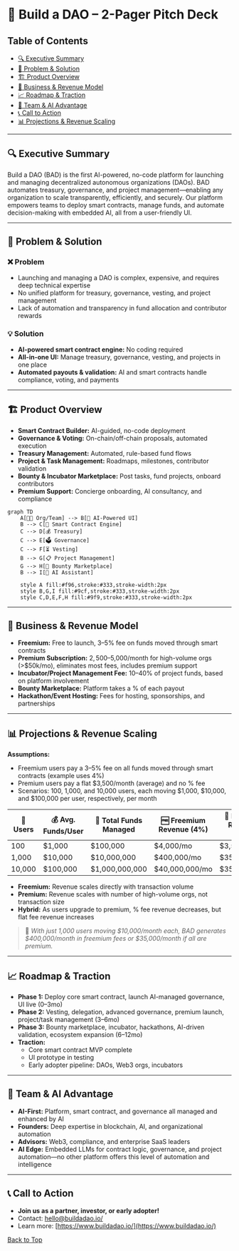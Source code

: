 # 📝 Build a DAO – 2-Pager Pitch Deck

## Table of Contents
- [🔍 Executive Summary](#executive-summary)
- [🚨 Problem & Solution](#problem--solution)
- [🏗️ Product Overview](#product-overview)
- [💸 Business & Revenue Model](#business--revenue-model)
- [📈 Roadmap & Traction](#roadmap--traction)
- [🤖 Team & AI Advantage](#team--ai-advantage)
- [📞 Call to Action](#call-to-action)
- [📊 Projections & Revenue Scaling](#projections--revenue-scaling)

---

## 🔍 Executive Summary
Build a DAO (BAD) is the first AI-powered, no-code platform for launching and managing decentralized autonomous organizations (DAOs). BAD automates treasury, governance, and project management—enabling any organization to scale transparently, efficiently, and securely. Our platform empowers teams to deploy smart contracts, manage funds, and automate decision-making with embedded AI, all from a user-friendly UI.

---

## 🚨 Problem & Solution
### ❌ Problem
- Launching and managing a DAO is complex, expensive, and requires deep technical expertise
- No unified platform for treasury, governance, vesting, and project management
- Lack of automation and transparency in fund allocation and contributor rewards

### 💡 Solution
- **AI-powered smart contract engine:** No coding required
- **All-in-one UI:** Manage treasury, governance, vesting, and projects in one place
- **Automated payouts & validation:** AI and smart contracts handle compliance, voting, and payments

---

## 🏗️ Product Overview
- **Smart Contract Builder:** AI-guided, no-code deployment
- **Governance & Voting:** On-chain/off-chain proposals, automated execution
- **Treasury Management:** Automated, rule-based fund flows
- **Project & Task Management:** Roadmaps, milestones, contributor validation
- **Bounty & Incubator Marketplace:** Post tasks, fund projects, onboard contributors
- **Premium Support:** Concierge onboarding, AI consultancy, and compliance

```mermaid
graph TD
    A[🧑‍💼 Org/Team] --> B[🤖 AI-Powered UI]
    B --> C[🔗 Smart Contract Engine]
    C --> D[💰 Treasury]
    C --> E[🗳️ Governance]
    C --> F[⏳ Vesting]
    B --> G[📋 Project Management]
    G --> H[🎯 Bounty Marketplace]
    B --> I[🧠 AI Assistant]
    
    style A fill:#f96,stroke:#333,stroke-width:2px
    style B,G,I fill:#9cf,stroke:#333,stroke-width:2px
    style C,D,E,F,H fill:#9f9,stroke:#333,stroke-width:2px
```

---

## 💸 Business & Revenue Model
- **Freemium:** Free to launch, 3–5% fee on funds moved through smart contracts
- **Premium Subscription:** $2,500–$5,000/month for high-volume orgs (>$50k/mo), eliminates most fees, includes premium support
- **Incubator/Project Management Fee:** 10–40% of project funds, based on platform involvement
- **Bounty Marketplace:** Platform takes a % of each payout
- **Hackathon/Event Hosting:** Fees for hosting, sponsorships, and partnerships

---

## 📊 Projections & Revenue Scaling

**Assumptions:**
- Freemium users pay a 3–5% fee on all funds moved through smart contracts (example uses 4%)
- Premium users pay a flat $3,500/month (average) and no % fee
- Scenarios: 100, 1,000, and 10,000 users, each moving $1,000, $10,000, and $100,000 per user, respectively, per month

| 👥 Users | 💰 Avg. Funds/User | 🏦 Total Funds Managed | 🆓 Freemium Revenue (4%) | 💎 Premium Revenue (flat) |
|----------|-------------------|-----------------------|-------------------------|--------------------------|
| 100      | $1,000            | $100,000              | $4,000/mo               | $3,500/mo                |
| 1,000    | $10,000           | $10,000,000           | $400,000/mo             | $35,000/mo               |
| 10,000   | $100,000          | $1,000,000,000        | $40,000,000/mo          | $350,000/mo              |

- **Freemium:** Revenue scales directly with transaction volume
- **Premium:** Revenue scales with number of high-volume orgs, not transaction size
- **Hybrid:** As users upgrade to premium, % fee revenue decreases, but flat fee revenue increases

> 🚀 *With just 1,000 users moving $10,000/month each, BAD generates $400,000/month in freemium fees or $35,000/month if all are premium.*

---

## 📈 Roadmap & Traction
- **Phase 1:** Deploy core smart contract, launch AI-managed governance, UI live (0–3mo)
- **Phase 2:** Vesting, delegation, advanced governance, premium launch, project/task management (3–6mo)
- **Phase 3:** Bounty marketplace, incubator, hackathons, AI-driven validation, ecosystem expansion (6–12mo)
- **Traction:**
  - Core smart contract MVP complete
  - UI prototype in testing
  - Early adopter pipeline: DAOs, Web3 orgs, incubators

---

## 🤖 Team & AI Advantage
- **AI-First:** Platform, smart contract, and governance all managed and enhanced by AI
- **Founders:** Deep expertise in blockchain, AI, and organizational automation
- **Advisors:** Web3, compliance, and enterprise SaaS leaders
- **AI Edge:** Embedded LLMs for contract logic, governance, and project automation—no other platform offers this level of automation and intelligence

---

## 📞 Call to Action
- **Join us as a partner, investor, or early adopter!**
- Contact: [hello@buildadao.io/](mailto:hello@buildadao.io/)
- Learn more: [https://www.buildadao.io/](https://www.buildadao.io/)

[Back to Top](#build-a-dao--2-pager-pitch-deck) 